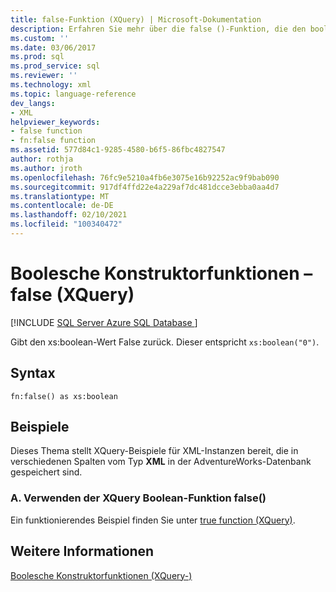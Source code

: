 ```yaml
---
title: false-Funktion (XQuery) | Microsoft-Dokumentation
description: Erfahren Sie mehr über die false ()-Funktion, die den booleschen Wert false zurückgibt.
ms.custom: ''
ms.date: 03/06/2017
ms.prod: sql
ms.prod_service: sql
ms.reviewer: ''
ms.technology: xml
ms.topic: language-reference
dev_langs:
- XML
helpviewer_keywords:
- false function
- fn:false function
ms.assetid: 577d84c1-9285-4580-b6f5-86fbc4827547
author: rothja
ms.author: jroth
ms.openlocfilehash: 76fc9e5210a4fb6e3075e16b92252ac9f9bab090
ms.sourcegitcommit: 917df4ffd22e4a229af7dc481dcce3ebba0aa4d7
ms.translationtype: MT
ms.contentlocale: de-DE
ms.lasthandoff: 02/10/2021
ms.locfileid: "100340472"
---
```

# <a name="boolean-constructor-functions---false-xquery"></a>Boolesche Konstruktorfunktionen – false (XQuery)
[!INCLUDE [SQL Server Azure SQL Database ](../includes/applies-to-version/sqlserver.md)]

  Gibt den xs:boolean-Wert False zurück. Dieser entspricht `xs:boolean("0")`.  
  
## <a name="syntax"></a>Syntax  
  
```  
fn:false() as xs:boolean  
```  
  
## <a name="examples"></a>Beispiele  
 Dieses Thema stellt XQuery-Beispiele für XML-Instanzen bereit, die in verschiedenen Spalten vom Typ **XML** in der AdventureWorks-Datenbank gespeichert sind.  
  
### <a name="a-using-the-false-xquery-boolean-function"></a>A. Verwenden der XQuery Boolean-Funktion false()  
 Ein funktionierendes Beispiel finden Sie unter [true function &#40;XQuery&#41;](../xquery/boolean-constructor-functions-true-xquery.md).  
  
## <a name="see-also"></a>Weitere Informationen  
 [Boolesche Konstruktorfunktionen &#40;XQuery-&#41;](./xquery-functions-against-the-xml-data-type.md)  
  
